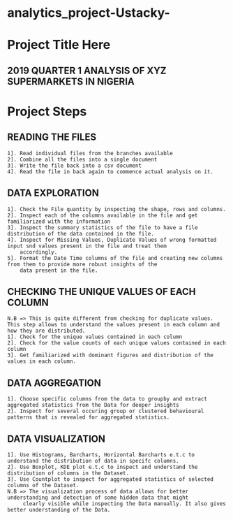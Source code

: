 # analytics_project-Ustacky-

# Project Title Here

## 2019 QUARTER 1 ANALYSIS OF XYZ SUPERMARKETS IN NIGERIA

# Project Steps



## READING THE FILES
    1]. Read individual files from the branches available
    2]. Combine all the files into a single document
    3]. Write the file back into a csv document
    4]. Read the file in back again to commence actual analysis on it.
    

## DATA EXPLORATION
    1]. Check the File quantity by inspecting the shape, rows and columns.
    2]. Inspect each of the columns available in the file and get familiarized with the information
    3]. Inspect the summary statistics of the file to have a file distribution of the data contained in the file.
    4]. Inspect for Missing Values, Duplicate Values of wrong formatted input snd values present in the file and treat them
        accordingly.
    5]. Format the Date Time columns of the file and creating new columns from them to provide more robust insights of the 
        data present in the file.


## CHECKING THE UNIQUE VALUES OF EACH COLUMN
    N.B => This is quite different from checking for duplicate values. This step allows to understand the values present in each column and how they are distributed.
    1]. Check for the unique values contained in each column
    2]. Check for the value counts of each unique values contained in each column
    3]. Get familiarized with dominant figures and distribution of the values in each column.

## DATA AGGREGATION
    1]. Choose specific columns from the data to groupby and extract aggregated statistics from the Data for deeper insights
    2]. Inspect for several occuring group or clustered behavioural patterns that is revealed for aggregated statistics.

## DATA VISUALIZATION
    1]. Use Histograms, Barcharts, Horizontal Barcharts e.t.c to understand the distribution of data in specifc columns.
    2]. Use Boxplot, KDE plot e.t.c to inspect and understand the distribution of columns in the Dataset.
    3]. Use Countplot to inspect for aggregated statistics of selected columns of the Dataset.
    N.B => The visualization process of data allows for better understanding and detection of some hidden data that might
         clearly visible while inspecting the Data manually. It also gives better understanding of the Data.
